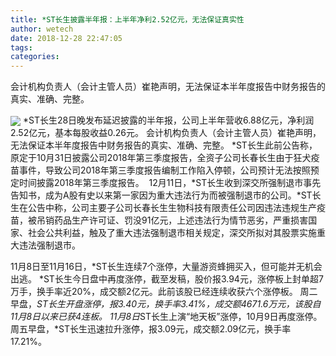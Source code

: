 ```yaml
---
title: *ST长生披露半年报：上半年净利2.52亿元，无法保证真实性
author: wetech
date: 2018-12-28 22:47:05
tags: 
categories: 
---
```

会计机构负责人（会计主管人员）崔艳声明，无法保证本半年度报告中财务报告的真实、准确、完整。
<!-- more -->
<img align="center" border="0" src="https://imgcdn.yicai.com/uppics/images/2018/12/30d2338ff9b441f08a668c05ab8ef298.jpg" />
*ST长生28日晚发布延迟披露的半年报，公司上半年营收6.88亿元，净利润2.52亿元，基本每股收益0.26元。
会计机构负责人（会计主管人员）崔艳声明，无法保证本半年度报告中财务报告的真实、准确、完整。
*ST长生此前公告称，原定于10月31日披露公司2018年第三季度报告，全资子公司长春长生由于狂犬疫苗事件，导致公司2018年第三季度报告编制工作陷入停顿，公司预计无法按照预定时间披露2018年第三季度报告。 
12月11日，*ST长生收到深交所强制退市事先告知书，成为A股有史以来第一家因为重大违法行为而被强制退市的公司。*ST长生在公告中称，公司主要子公司长春长生生物科技有限责任公司因违法违规生产疫苗，被吊销药品生产许可证、罚没91亿元，上述违法行为情节恶劣，严重损害国家、社会公共利益，触及了重大违法强制退市相关规定，深交所拟对其股票实施重大违法强制退市。
 
 
 
11月8日至11月16日，*ST长生连续7个涨停，大量游资蜂拥买入，但可能并无机会出逃。
*ST长生今日盘中再度涨停，截至发稿，股价报3.94元，涨停板上封单超7万手，换手率近20%，成交额2亿元。此前该股已经连续收获六个涨停板。
周二早盘，*ST长生开盘涨停，报3.40元，换手率3.41%，成交额4671.6万元，该股自11月8日以来已获4连板。
11月8日*ST长生上演“地天板”涨停，10月9日再度涨停。
周五早盘，*ST长生迅速拉升涨停，报3.09元，成交额2.09亿元，换手率17.21%。
